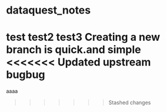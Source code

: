 # dataquest_notes
test
test2
test3
Creating a new branch is quick.and simple
<<<<<<< Updated upstream
bugbug
=======
aaaa
>>>>>>> Stashed changes
